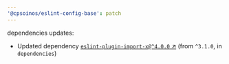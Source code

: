 ```yaml
---
'@cpsoinos/eslint-config-base': patch
---
```

dependencies updates:
  - Updated dependency [`eslint-plugin-import-x@^4.0.0` ↗︎](https://www.npmjs.com/package/eslint-plugin-import-x/v/4.0.0) (from `^3.1.0`, in `dependencies`)
